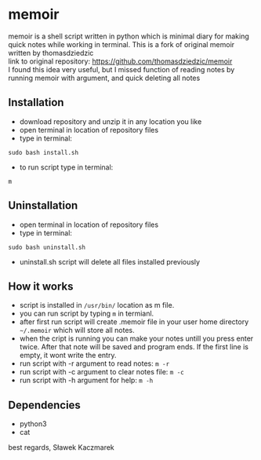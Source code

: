# memoir

memoir is a shell script written in python which is minimal diary for making quick notes while working in terminal.
This is a fork of original memoir written by thomasdziedzic  
link to original repository: https://github.com/thomasdziedzic/memoir  
I found this idea very useful, but I missed function of reading notes by running memoir with argument, and quick deleting all notes

## Installation

* download repository and unzip it in any location you like
* open terminal in location of repository files
* type in terminal:

```
sudo bash install.sh
```

* to run script type in terminal:

```
m
```

## Uninstallation

* open terminal in location of repository files
* type in terminal:

```
sudo bash uninstall.sh
```

* uninstall.sh script will delete all files installed previously

## How it works

* script is installed in ```/usr/bin/``` location as m file.
* you can run script by typing ```m``` in termianl.
* after first run script will create .memoir file in your user home directory ```~/.memoir``` which will store all notes.
* when the cript is running you can make your notes untill you press enter twice. After that note will be saved and program ends. If the first line is empty, it wont write the entry.
* run script with -r argument to read notes: ```m -r```
* run script with -c argument to clear notes file: ```m -c```
* run script with -h argument for help: ```m -h```

## Dependencies

- python3
- cat

best regards,
Sławek Kaczmarek
